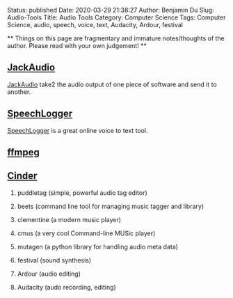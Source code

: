 Status: published
Date: 2020-03-29 21:38:27
Author: Benjamin Du
Slug: Audio-Tools
Title: Audio Tools
Category: Computer Science
Tags: Computer Science, audio, speech, voice, text, Audacity, Ardour, festival

**
Things on this page are fragmentary and immature notes/thoughts of the author.
Please read with your own judgement!
**


## [JackAudio](https://jackaudio.org/)
[JackAudio](https://jackaudio.org/)
take2 the audio output of one piece of software and send it to another.


## [SpeechLogger](https://speechlogger.appspot.com/)
[SpeechLogger](https://speechlogger.appspot.com/)
is a great online voice to text tool.


## [ffmpeg](https://ffmpeg.org/)

## [Cinder](https://github.com/cinder/Cinder)



1. puddletag (simple, powerful audio tag editor)

1. beets (command line tool for managing music tagger and library)

2. clementine (a modern music player)

3. cmus (a very cool Command-line MUSic player)

3. mutagen (a python library for handling audio meta data)

4. festival (sound synthesis)

1. Ardour (audio editing)

2. Audacity (audo recording, editing)
